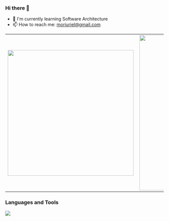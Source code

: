 ### Hi there 👋

- 🌱 I'm currently learning Software Architecture
- 📫 How to reach me: moriuriel@gmail.com
<center>
<table>
    <tr>
        <td><img width="400px" align="left" src="https://github-readme-stats.vercel.app/api/top-langs/?username=moriuriel&hide=html&layout=compact&theme=dracula" /></td>
        <td><img width="495px" align="left" src="https://github-readme-stats.vercel.app/api?username=moriuriel&theme=dracula"/></td>
    </tr>   
</table>
</center> 

### Languages and Tools

<p align="left">
  <a href="https://skillicons.dev">
    <img src="https://skillicons.dev/icons?i=aws,azure,docker,git,mongodb,postgres,js,ts,go,nodejs,nestjs,cs,dotnet" />
  </a>
</p>
